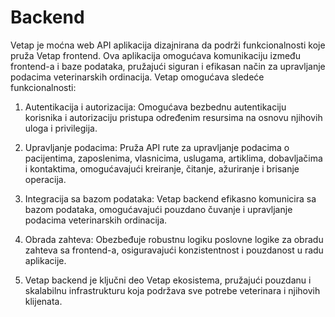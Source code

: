 # Backend
Vetap je moćna web API aplikacija dizajnirana da podrži funkcionalnosti koje pruža Vetap frontend. Ova aplikacija omogućava komunikaciju između frontend-a i baze podataka, pružajući siguran i efikasan način za upravljanje podacima veterinarskih ordinacija. Vetap omogućava sledeće funkcionalnosti:

  1. Autentikacija i autorizacija: Omogućava bezbednu autentikaciju korisnika i autorizaciju pristupa određenim resursima na osnovu njihovih uloga i privilegija.

  2. Upravljanje podacima: Pruža API rute za upravljanje podacima o pacijentima, zaposlenima, vlasnicima, uslugama, artiklima, dobavljačima i kontaktima, omogućavajući kreiranje, čitanje, ažuriranje i brisanje operacija.


  3. Integracija sa bazom podataka: Vetap backend efikasno komunicira sa bazom podataka, omogućavajući pouzdano čuvanje i upravljanje podacima veterinarskih ordinacija.

  4. Obrada zahteva: Obezbeđuje robustnu logiku poslovne logike za obradu zahteva sa frontend-a, osiguravajući konzistentnost i pouzdanost u radu aplikacije.

  5. Vetap backend je ključni deo Vetap ekosistema, pružajući pouzdanu i skalabilnu infrastrukturu koja podržava sve potrebe veterinara i njihovih klijenata.

